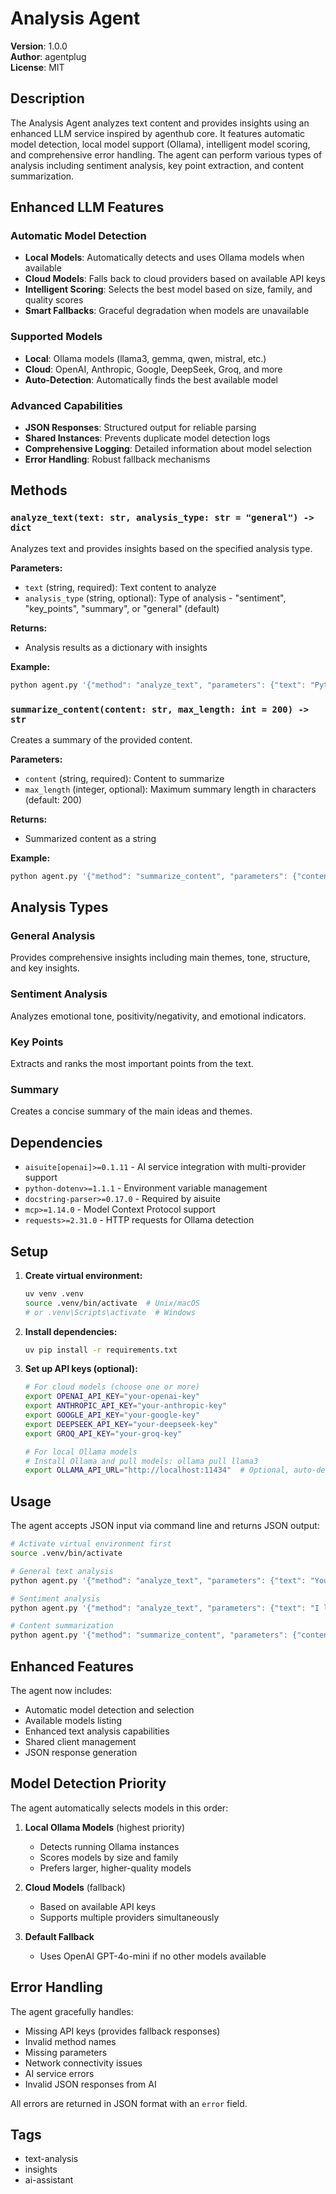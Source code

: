 # Analysis Agent

**Version**: 1.0.0  
**Author**: agentplug  
**License**: MIT  

## Description

The Analysis Agent analyzes text content and provides insights using an enhanced LLM service inspired by agenthub core. It features automatic model detection, local model support (Ollama), intelligent model scoring, and comprehensive error handling. The agent can perform various types of analysis including sentiment analysis, key point extraction, and content summarization.

## Enhanced LLM Features

### Automatic Model Detection
- **Local Models**: Automatically detects and uses Ollama models when available
- **Cloud Models**: Falls back to cloud providers based on available API keys
- **Intelligent Scoring**: Selects the best model based on size, family, and quality scores
- **Smart Fallbacks**: Graceful degradation when models are unavailable

### Supported Models
- **Local**: Ollama models (llama3, gemma, qwen, mistral, etc.)
- **Cloud**: OpenAI, Anthropic, Google, DeepSeek, Groq, and more
- **Auto-Detection**: Automatically finds the best available model

### Advanced Capabilities
- **JSON Responses**: Structured output for reliable parsing
- **Shared Instances**: Prevents duplicate model detection logs
- **Comprehensive Logging**: Detailed information about model selection
- **Error Handling**: Robust fallback mechanisms

## Methods

### `analyze_text(text: str, analysis_type: str = "general") -> dict`

Analyzes text and provides insights based on the specified analysis type.

**Parameters:**
- `text` (string, required): Text content to analyze
- `analysis_type` (string, optional): Type of analysis - "sentiment", "key_points", "summary", or "general" (default)

**Returns:**
- Analysis results as a dictionary with insights

**Example:**
```bash
python agent.py '{"method": "analyze_text", "parameters": {"text": "Python is a great programming language.", "analysis_type": "sentiment"}}'
```

### `summarize_content(content: str, max_length: int = 200) -> str`

Creates a summary of the provided content.

**Parameters:**
- `content` (string, required): Content to summarize
- `max_length` (integer, optional): Maximum summary length in characters (default: 200)

**Returns:**
- Summarized content as a string

**Example:**
```bash
python agent.py '{"method": "summarize_content", "parameters": {"content": "Long text content here...", "max_length": 150}}'
```

## Analysis Types

### General Analysis
Provides comprehensive insights including main themes, tone, structure, and key insights.

### Sentiment Analysis
Analyzes emotional tone, positivity/negativity, and emotional indicators.

### Key Points
Extracts and ranks the most important points from the text.

### Summary
Creates a concise summary of the main ideas and themes.

## Dependencies

- `aisuite[openai]>=0.1.11` - AI service integration with multi-provider support
- `python-dotenv>=1.1.1` - Environment variable management
- `docstring-parser>=0.17.0` - Required by aisuite
- `mcp>=1.14.0` - Model Context Protocol support
- `requests>=2.31.0` - HTTP requests for Ollama detection

## Setup

1. **Create virtual environment:**
   ```bash
   uv venv .venv
   source .venv/bin/activate  # Unix/macOS
   # or .venv\Scripts\activate  # Windows
   ```

2. **Install dependencies:**
   ```bash
   uv pip install -r requirements.txt
   ```

3. **Set up API keys (optional):**
   ```bash
   # For cloud models (choose one or more)
   export OPENAI_API_KEY="your-openai-key"
   export ANTHROPIC_API_KEY="your-anthropic-key"
   export GOOGLE_API_KEY="your-google-key"
   export DEEPSEEK_API_KEY="your-deepseek-key"
   export GROQ_API_KEY="your-groq-key"
   
   # For local Ollama models
   # Install Ollama and pull models: ollama pull llama3
   export OLLAMA_API_URL="http://localhost:11434"  # Optional, auto-detected
   ```

## Usage

The agent accepts JSON input via command line and returns JSON output:

```bash
# Activate virtual environment first
source .venv/bin/activate

# General text analysis
python agent.py '{"method": "analyze_text", "parameters": {"text": "Your text here"}}'

# Sentiment analysis
python agent.py '{"method": "analyze_text", "parameters": {"text": "I love this product!", "analysis_type": "sentiment"}}'

# Content summarization
python agent.py '{"method": "summarize_content", "parameters": {"content": "Long article content..."}}'
```

## Enhanced Features

The agent now includes:
- Automatic model detection and selection
- Available models listing
- Enhanced text analysis capabilities
- Shared client management
- JSON response generation

## Model Detection Priority

The agent automatically selects models in this order:

1. **Local Ollama Models** (highest priority)
   - Detects running Ollama instances
   - Scores models by size and family
   - Prefers larger, higher-quality models

2. **Cloud Models** (fallback)
   - Based on available API keys
   - Supports multiple providers simultaneously

3. **Default Fallback**
   - Uses OpenAI GPT-4o-mini if no other models available

## Error Handling

The agent gracefully handles:
- Missing API keys (provides fallback responses)
- Invalid method names
- Missing parameters
- Network connectivity issues
- AI service errors
- Invalid JSON responses from AI

All errors are returned in JSON format with an `error` field.

## Tags

- text-analysis
- insights
- ai-assistant
